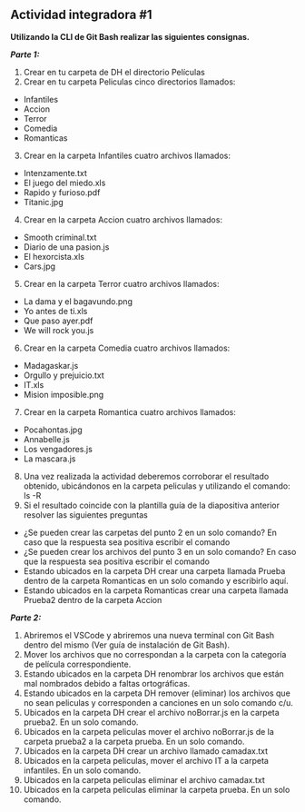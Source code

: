 ## Actividad integradora #1

**Utilizando la CLI de Git Bash realizar las siguientes consignas.**

**_Parte 1:_**

1. Crear en tu carpeta de DH el directorio Películas
2. Crear en tu carpeta Peliculas cinco directorios llamados:

- Infantiles
- Accion
- Terror
- Comedia
- Romanticas

3. Crear en la carpeta Infantiles cuatro archivos llamados:

- Intenzamente.txt
- El juego del miedo.xls
- Rapido y furioso.pdf
- Titanic.jpg

4. Crear en la carpeta Accion cuatro archivos llamados:

- Smooth criminal.txt
- Diario de una pasion.js
- El hexorcista.xls
- Cars.jpg

5. Crear en la carpeta Terror cuatro archivos llamados:

- La dama y el bagavundo.png
- Yo antes de ti.xls
- Que paso ayer.pdf
- We will rock you.js

6. Crear en la carpeta Comedia cuatro archivos llamados:

- Madagaskar.js
- Orgullo y prejuicio.txt
- IT.xls
- Mision imposible.png

7. Crear en la carpeta Romantica cuatro archivos llamados:

- Pocahontas.jpg
- Annabelle.js
- Los vengadores.js
- La mascara.js

8. Una vez realizada la actividad deberemos corroborar el resultado obtenido, ubicándonos en la carpeta peliculas y utilizando el comando: ls -R
9. Si el resultado coincide con la plantilla guía de la diapositiva anterior resolver las siguientes preguntas

- ¿Se pueden crear las carpetas del punto 2 en un solo comando? En caso que la respuesta sea positiva escribir el comando
- ¿Se pueden crear los archivos del punto 3 en un solo comando? En caso que la respuesta sea positiva escribir el comando
- Estando ubicados en la carpeta DH crear una carpeta llamada Prueba dentro de la carpeta Romanticas en un solo comando y escribirlo aquí.
- Estando ubicados en la carpeta Romanticas crear una carpeta llamada Prueba2 dentro de la carpeta Accion

**_Parte 2:_**

1. Abriremos el VSCode y abriremos una nueva terminal con Git Bash dentro del mismo (Ver guía de instalación de Git Bash).
2. Mover los archivos que no correspondan a la carpeta con la categoría de película correspondiente.
3. Estando ubicados en la carpeta DH renombrar los archivos que están mal nombrados debido a faltas ortográficas.
4. Estando ubicados en la carpeta DH remover (eliminar) los archivos que no sean peliculas y corresponden a canciones en un solo comando c/u.
5. Ubicados en la carpeta DH crear el archivo noBorrar.js en la carpeta prueba2. En un solo comando.
6. Ubicados en la carpeta peliculas mover el archivo noBorrar.js de la carpeta prueba2 a la carpeta prueba. En un solo comando.
7. Ubicados en la carpeta DH crear un archivo llamado camadax.txt
8. Ubicados en la carpeta peliculas, mover el archivo IT a la carpeta infantiles. En un solo comando.
9. Ubicados en la carpeta peliculas eliminar el archivo camadax.txt
10. Ubicados en la carpeta peliculas eliminar la carpeta prueba. En un solo comando.
